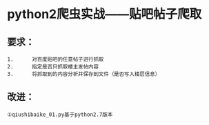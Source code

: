 # python2爬虫实战——贴吧帖子爬取

## 要求：

    1.      对百度贴吧的任意帖子进行抓取
    2.      指定是否只抓取楼主发帖内容
    3.      将抓取到的内容分析并保存到文件（是否写入楼层信息）



    
## 改进：

    ①qiushibaike_01.py基于python2.7版本


